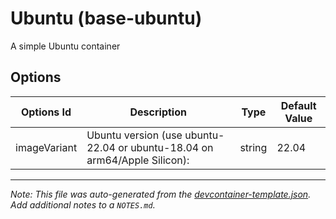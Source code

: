 
# Ubuntu (base-ubuntu)

A simple Ubuntu container

## Options

| Options Id | Description | Type | Default Value |
|-----|-----|-----|-----|
| imageVariant | Ubuntu version (use ubuntu-22.04 or ubuntu-18.04 on arm64/Apple Silicon): | string | 22.04 |



---

_Note: This file was auto-generated from the [devcontainer-template.json](https://github.com/ragsworks/devcontainer-templates/blob/main/src/base-ubuntu/devcontainer-template.json).  Add additional notes to a `NOTES.md`._
